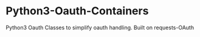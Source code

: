 # Python3-Oauth-Containers
Python3 Oauth Classes to simplify oauth handling. Built on requests-OAuth
